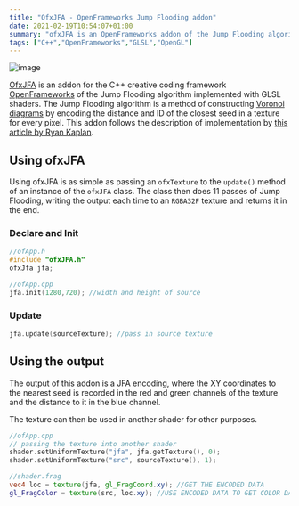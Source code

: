 ```yaml
---
title: "OfxJFA - OpenFrameworks Jump Flooding addon"
date: 2021-02-19T10:54:07+01:00
summary: "ofxJFA is an OpenFrameworks addon of the Jump Flooding algorithm implemented with GLSL shaders."
tags: ["C++","OpenFrameworks","GLSL","OpenGL"]
---
```



![image](https://user-images.githubusercontent.com/26333602/108489927-6fbf2b80-72a2-11eb-946b-d081ad984988.png)

[OfxJFA](https://github.com/somecho/ofxJFA) is an addon for the C++ creative
coding framework [OpenFrameworks](https://openframeworks.cc) of the
Jump Flooding algorithm implemented with GLSL shaders. The Jump Flooding algorithm
is a method of constructing [Voronoi
diagrams](https://en.wikipedia.org/wiki/Voronoi_diagram) by encoding the
distance and ID of the closest seed in a texture for every pixel. This addon
follows the description of implementation by [this article by Ryan Kaplan](https://www.rykap.com/graphics/skew/2016/02/25/voronoi-diagrams/).

## Using ofxJFA
Using ofxJFA is as simple as passing an `ofxTexture` to the `update()` method of
an instance of the `ofxJFA` class. The class then does 11 passes of Jump
Flooding, writing the output each time to an `RGBA32F` texture and returns it in
the end.
### Declare and Init
```cpp
//ofApp.h
#include "ofxJFA.h"
ofxJfa jfa;

//ofApp.cpp 
jfa.init(1280,720); //width and height of source
```
### Update 
```cpp
jfa.update(sourceTexture); //pass in source texture
```

## Using the output
The output of this addon is a JFA encoding, where the XY coordinates to the
nearest seed is recorded in the red and green channels of the texture and the
distance to it in the blue channel. 

The texture can then be used in another shader for other purposes.
```cpp
//ofApp.cpp
// passing the texture into another shader
shader.setUniformTexture("jfa", jfa.getTexture(), 0);
shader.setUniformTexture("src", sourceTexture(), 1);
```
```glsl
//shader.frag
vec4 loc = texture(jfa, gl_FragCoord.xy); //GET THE ENCODED DATA
gl_FragColor = texture(src, loc.xy); //USE ENCODED DATA TO GET COLOR DATA FROM SOURCE
```

